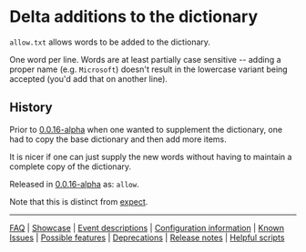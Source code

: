 # Delta additions to the dictionary

`allow.txt` allows words to be added to the dictionary.

One word per line.
Words are at least partially case sensitive -- adding a proper name (e.g. `Microsoft`) doesn't result in the lowercase variant being accepted (you'd add that on another line).

## History

Prior to [0.0.16-alpha](https://github.com/check-spelling/check-spelling/releases/tag/0.0.16-alpha) when one wanted to supplement the dictionary, one had to copy the base dictionary and then add more items.

It is nicer if one can just supply the new words without having to maintain a complete copy of the dictionary.

Released in [0.0.16-alpha](https://github.com/check-spelling/check-spelling/releases/tag/0.0.16-alpha) as: `allow`.

Note that this is distinct from [expect](./Feature:-Expectlist.md).

---
[FAQ](FAQ.md) | [Showcase](Showcase.md) | [Event descriptions](Event-descriptions.md) | [Configuration information](Configuration-information.md) | [Known Issues](Known-Issues.md) | [Possible features](Possible-features.md) | [Deprecations](Deprecations.md) | [Release notes](Release-notes.md) | [Helpful scripts](Helpful-scripts.md)
